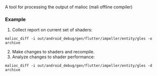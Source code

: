 A tool for processing the output of malioc (mali offline compiler)

### Example

1. Collect report on current set of shaders:

`malioc_diff -i out/android_debug/gen/flutter/impeller/entity/gles -o archive`

2. Make changes to shaders and recompile.
3. Analyze changes to shader performance:

`malioc_diff -i out/android_debug/gen/flutter/impeller/entity/gles -d archive`
